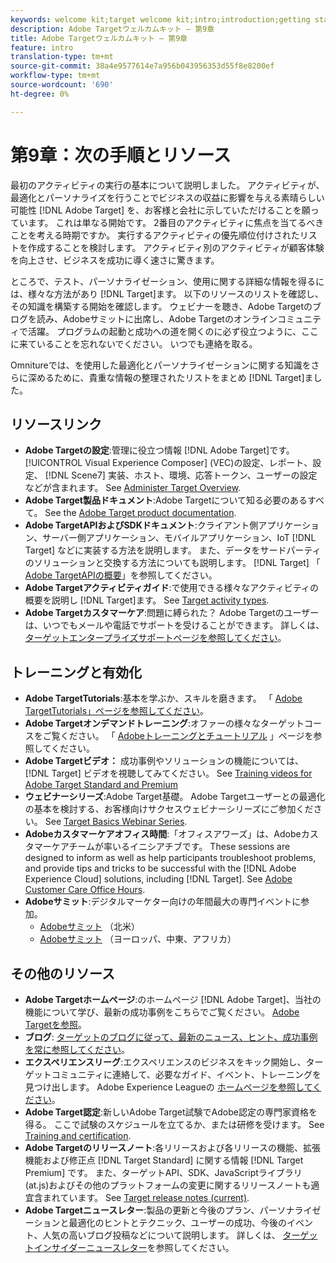 ```yaml
---
keywords: welcome kit;target welcome kit;intro;introduction;getting started
description: Adobe Targetウェルカムキット — 第9章
title: Adobe Targetウェルカムキット — 第9章
feature: intro
translation-type: tm+mt
source-git-commit: 38a4e9577614e7a956b043956353d55f8e8200ef
workflow-type: tm+mt
source-wordcount: '690'
ht-degree: 0%

---
```



# 第9章：次の手順とリソース

最初のアクティビティの実行の基本について説明しました。 アクティビティが、最適化とパーソナライズを行うことでビジネスの収益に影響を与える素晴らしい可能性 [!DNL Adobe Target] を、お客様と会社に示していただけることを願っています。 これは単なる開始です。 2番目のアクティビティに焦点を当てるべきことを考える時期ですか。 実行するアクティビティの優先順位付けされたリストを作成することを検討します。 アクティビティ別のアクティビティが顧客体験を向上させ、ビジネスを成功に導く速さに驚きます。

ところで、テスト、パーソナライゼーション、使用に関する詳細な情報を得るには、様々な方法があり [!DNL Target]ます。 以下のリソースのリストを確認し、その知識を構築する開始を確認します。 ウェビナーを聴き、Adobe Targetのブログを読み、Adobeサミットに出席し、Adobe Targetのオンラインコミュニティで活躍。 プログラムの起動と成功への道を開くのに必ず役立つように、ここに来ていることを忘れないでください。 いつでも連絡を取る。

Omnitureでは、を使用した最適化とパーソナライゼーションに関する知識をさらに深めるために、貴重な情報の整理されたリストをまとめ [!DNL Target]ました。

## リソースリンク

* **Adobe Targetの設定**:管理に役立つ情報 [!DNL Adobe Target]です。 [!UICONTROL Visual Experience Composer] (VEC)の設定、レポート、設定、 [!DNL Scene7] 実装、ホスト、環境、応答トークン、ユーザーの設定などが含まれます。 See [Administer Target Overview](/help/administrating-target/administrating-target.md).
* **Adobe Target製品ドキュメント**:Adobe Targetについて知る必要のあるすべて。 See the [Adobe Target product documentation](https://docs.adobe.com/content/help/en/target/using/target-home.html).
* **Adobe TargetAPIおよびSDKドキュメント**:クライアント側アプリケーション、サーバー側アプリケーション、モバイルアプリケーション、IoT [!DNL Target] などに実装する方法を説明します。 また、データをサードパーティのソリューションと交換する方法についても説明します。 [!DNL Target] 「 [Adobe TargetAPIの概要](/help/api/api-overview.md)」を参照してください。
* **Adobe Targetアクティビティガイド**:で使用できる様々なアクティビティの概要を説明し [!DNL Target]ます。 See [Target activity types](/help/c-activities/target-activities-guide.md).
* **Adobe Targetカスタマーケア**:問題に縛られた？ Adobe Targetのユーザーは、いつでもメールや電話でサポートを受けることができます。 詳しくは、 [ターゲットエンタープライズサポートページを参照してください](https://helpx.adobe.com/contact/enterprise-support.ec.html#target)。

## トレーニングと有効化

* **Adobe TargetTutorials**:基本を学ぶか、スキルを磨きます。 「 [Adobe TargetTutorials」ページを参照してください](https://docs.adobe.com/content/help/en/target-learn/tutorials/overview.html)。
* **Adobe Targetオンデマンドトレーニング**:オファーの様々なターゲットコースをご覧ください。 「 [Adobeトレーニングとチュートリアル](https://helpx.adobe.com/learning.html?promoid=KAUDK) 」ページを参照してください。
* **Adobe Targetビデオ：** 成功事例やソリューションの機能については、 [!DNL Target] ビデオを視聴してみてください。 See [Training videos for Adobe Target Standard and Premium](/help/c-intro/target-standard-premium-training-videos.md)
* **ウェビナーシリーズ**:Adobe Target基礎。 Adobe Targetユーザーとの最適化の基本を検討する、お客様向けサクセスウェビナーシリーズにご参加ください。 See [Target Basics Webinar Series](/help/cmp-resources-and-contact-information.md#concept_11902FAC95C64479AABE020557A7EEE4).
* **Adobeカスタマーケアオフィス時間**:「オフィスアワーズ」は、Adobeカスタマーケアチームが率いるイニシアチブです。 These sessions are designed to inform as well as help participants troubleshoot problems, and provide tips and tricks to be successful with the [!DNL Adobe Experience Cloud] solutions, including [!DNL Target]. See [Adobe Customer Care Office Hours](/help/cmp-resources-and-contact-information.md#concept_58EA30379D3B48C4848BA2A8C464A5B7).
* **Adobeサミット**:デジタルマーケター向けの年間最大の専門イベントに参加。
   * [Adobeサミット](https://summit.adobe.com/na/) （北米）
   * [Adobeサミット](http://summit-emea.adobe.com/emea/) （ヨーロッパ、中東、アフリカ）

## その他のリソース

* **Adobe Targetホームページ**:のホームページ [!DNL Adobe Target]、当社の機能について学び、最新の成功事例をこちらでご覧ください。 [Adobe Targetを参照](https://www.adobe.com/jp/marketing/target.html)。
* **ブログ**: [ターゲットのブログに従って、最新のニュース、ヒント、成功事例を常に参照してください](https://blog.adobe.com/en/2020/07/29/adobe-target-announces-enhanced-analytics-measurement-for-ai-powered-testing-and-personalization.html#gs.di9df5)。
* **エクスペリエンスリーグ**:エクスペリエンスのビジネスをキック開始し、ターゲットコミュニティに連絡して、必要なガイド、イベント、トレーニングを見つけ出します。 Adobe Experience Leagueの [ホームページを参照してください](https://experienceleague.adobe.com/#home)。
* **Adobe Target認定**:新しいAdobe Target試験でAdobe認定の専門家資格を得る。 ここで試験のスケジュールを立てるか、または研修を受けます。 See [Training and certification](/help/c-intro/training-and-certification.md).
* **Adobe Targetのリリースノート**:各リリースおよび各リリースの機能、拡張機能および修正点 [!DNL Target Standard] に関する情報 [!DNL Target Premium] です。 また、ターゲットAPI、SDK、JavaScriptライブラリ(at.js)およびその他のプラットフォームの変更に関するリリースノートも適宜含まれています。 See [Target release notes (current)](/help/r-release-notes/release-notes.md).
* **Adobe Targetニュースレター**:製品の更新と今後のプラン、パーソナライゼーションと最適化のヒントとテクニック、ユーザーの成功、今後のイベント、人気の高いブログ投稿などについて説明します。 詳しくは、 [ターゲットインサイダーニュースレター](/help/r-release-notes/target-insider-newsletter.md)を参照してください。

